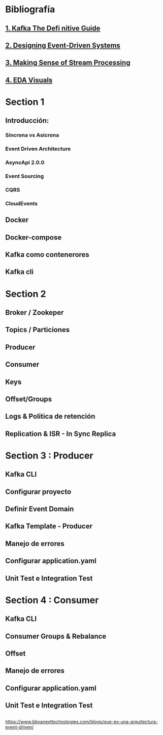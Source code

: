 # Bibliografía
## [1. Kafka The Defi nitive Guide](https://drive.google.com/file/d/1qnNgsManhuO4kTctOR5USE1vCo60V3IW/view?usp=share_link)
## [2. Designing Event-Driven Systems](https://drive.google.com/file/d/1-OtzPa7twCO3UtqKiZrrszTaX1WXQBsC/view?usp=share_link)
## [3. Making Sense of Stream Processing](https://drive.google.com/file/d/1gOJU80O2B30OxcxF7T-_fqbzeC1MbBYo/view?usp=share_link)
## [4. EDA Visuals](https://serverlessland.com/event-driven-architecture/visuals/?es_id=9225fcda4a)


# Section 1
## Introducción:
### Síncrona vs Asícrona
### Event Driven Architecture
### AsyncApi 2.0.0
### Event Sourcing
### CQRS
### CloudEvents


## Docker
## Docker-compose
## Kafka como contenerores
## Kafka cli

# Section 2
## Broker / Zookeper
## Topics / Particiones
## Producer
## Consumer
## Keys
## Offset/Groups
## Logs & Politica de retención
## Replication & ISR - In Sync Replica


# Section 3 : Producer
## Kafka CLI
## Configurar proyecto
## Definir Event Domain
## Kafka Template - Producer
## Manejo de errores
## Configurar application.yaml
## Unit Test e Integration Test

# Section 4 : Consumer
## Kafka CLI
## Consumer Groups & Rebalance
## Offset
## Manejo de errores
## Configurar application.yaml
## Unit Test e Integration Test


##
https://www.bbvanexttechnologies.com/blogs/que-es-una-arquitectura-event-driven/
